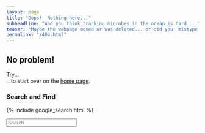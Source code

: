 ```yaml
---
layout: page
title: "Oops!  Nothing here..."
subheadline: "And you think tracking microbes in the ocean is hard ..."
teaser: "Maybe the webpage moved or was deleted... or did you  mistype the URL?"
permalink: "/404.html"
---
```

## No problem!

Try...  
...to start over on the [home page]({{https://halexand.github.io/}}).  

### Search and Find

{% include google_search.html %}

<form onsubmit="google_search()" >
  <input type="text" id="google-search" placeholder="Search">
</form>
